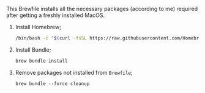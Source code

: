 This Brewfile installs all the necessary packages (according to me) required after getting a freshly installed MacOS.

1. Install Homebrew;
    ```bash
    /bin/bash -c "$(curl -fsSL https://raw.githubusercontent.com/Homebrew/install/HEAD/install.sh)"
    ```
  
2. Install Bundle;
    ```bash
    brew bundle install
    ```
3. Remove packages not installed from `Brewfile`;
    ```
    brew bundle --force cleanup
    ```
